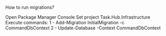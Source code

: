 How to run migrations?

Open Package Manager Console 
Set project Task.Hub.Infrastructure
Execute commands: 
1 - Add-Migration InitialMigration -c CommandDbContext
2 - Update-Database -Context CommandDbContext
